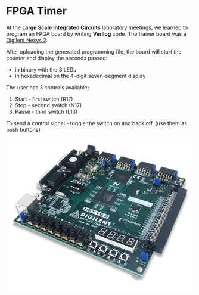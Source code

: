 # FPGA Timer

At the **Large Scale Integrated Circuits** laboratory meetings, we learned to program an FPGA
board by writing **Verilog** code. The trainer board was a [Digilent Nexys 2](https://digilent.com/reference/programmable-logic/nexys-2/start).

After uploading the generated programming file, the board will start the counter and display the seconds passed:
- in binary with the 8 LEDs
- in hexadecimal on the 4-digit seven-segment display

The user has 3 controls available:
1. Start - first switch (R17)
2. Stop - second switch (N17)
3. Pause - third switch (L13)

To send a control signal - toggle the switch on and back off. (use
them as push buttons)

![Digilent Nexys 2](nexys2-0.webp)
